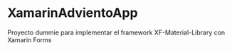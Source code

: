 # XamarinAdvientoApp
Proyecto dummie para implementar el framework XF-Material-Library con Xamarin Forms
